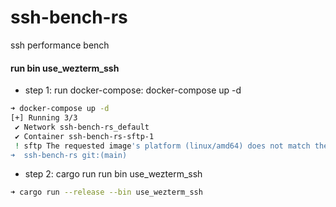 # ssh-bench-rs
ssh performance bench 

#### run bin use_wezterm_ssh 
* step 1: run docker-compose: docker-compose up -d
```bash
➜ docker-compose up -d
[+] Running 3/3
 ✔ Network ssh-bench-rs_default                                                                                                                        Created                                                                                   0.0s 
 ✔ Container ssh-bench-rs-sftp-1                                                                                                                       Started                                                                                   0.3s 
 ! sftp The requested image's platform (linux/amd64) does not match the detected host platform (linux/arm64/v8) and no specific platform was requested                                                                                           0.0s 
➜  ssh-bench-rs git:(main) 
```

* step 2: cargo run run bin use_wezterm_ssh
```bash
➜ cargo run --release --bin use_wezterm_ssh
```
